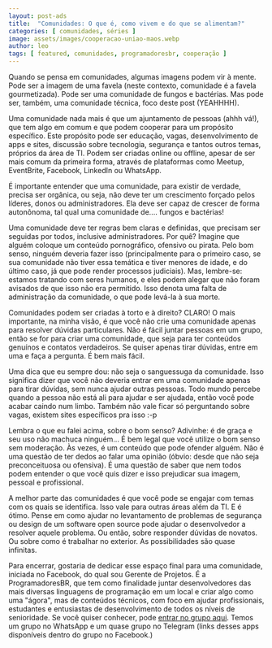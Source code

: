 ```yaml
---
layout: post-ads
title:  "Comunidades: O que é, como vivem e do que se alimentam?"
categories: [ comunidades, séries ]
image: assets/images/cooperacao-uniao-maos.webp
author: leo
tags: [ featured, comunidades, programadoresbr, cooperação ]
---
```

Quando se pensa em comunidades, algumas imagens podem vir à mente. Pode ser a imagem de uma favela (neste contexto, comunidade é a favela gourmetizada). Pode ser uma comunidade de fungos e bactérias. Mas pode ser, também, uma comunidade técnica, foco deste post (YEAHHHH).

Uma comunidade nada mais é que um ajuntamento de pessoas (ahhh vá!), que tem algo em comum e que podem cooperar para um propósito específico. Este propósito pode ser educação, vagas, desenvolvimento de apps e sites, discussão sobre tecnologia, segurança e tantos outros temas, próprios da área de TI. Podem ser criadas online ou offline, apesar de ser mais comum da primeira forma, através de plataformas como Meetup, EventBrite, Facebook, LinkedIn ou WhatsApp.

É importante entender que uma comunidade, para existir de verdade, precisa ser orgânica, ou seja, não deve ter um crescimento forçado pelos líderes, donos ou administradores. Ela deve ser capaz de crescer de forma autonônoma, tal qual uma comunidade de.... fungos e bactérias!

Uma comunidade deve ter regras bem claras e definidas, que precisam ser seguidas por todos, inclusive administradores. Por quê? Imagine que alguém coloque um conteúdo pornográfico, ofensivo ou pirata. Pelo bom senso, ninguém deveria fazer isso (principalmente para o primeiro caso, se sua comunidade não tiver essa temática e tiver menores de idade, e do último caso, já que pode render processos judiciais). Mas, lembre-se: estamos tratando com seres humanos, e eles podem alegar que não foram avisados de que isso não era permitido. Isso denota uma falta de administração da comunidade, o que pode levá-la à sua morte.

Comunidades podem ser criadas à torto e à direito? CLARO! O mais importante, na minha visão, é que você não crie uma comunidade apenas para resolver dúvidas particulares. Não é fácil juntar pessoas em um grupo, então se for para criar uma comunidade, que seja para ter conteúdos genuínos e contatos verdadeiros. Se quiser apenas tirar dúvidas, entre em uma e faça a pergunta. É bem mais fácil.

Uma dica que eu sempre dou: não seja o sanguessuga da comunidade. Isso significa dizer que você não deveria entrar em uma comunidade apenas para tirar dúvidas, sem nunca ajudar outras pessoas. Todo mundo percebe quando a pessoa não está ali para ajudar e ser ajudada, então você pode acabar caindo num limbo. Também não vale ficar só perguntando sobre vagas, existem sites específicos pra isso :-p

Lembra o que eu falei acima, sobre o bom senso? Adivinhe: é de graça e seu uso não machuca ninguém... É bem legal que você utilize o bom senso sem moderação. Às vezes, é um conteúdo que pode ofender alguém. Não é uma questão de ter dedos ao falar uma opinião (óbvio: desde que não seja preconceituosa ou ofensiva). É uma questão de saber que nem todos podem entender o que você quis dizer e isso prejudicar sua imagem, pessoal e profissional.

A melhor parte das comunidades é que você pode se engajar com temas com os quais se identifica. Isso vale para outras áreas além da TI. E é ótimo. Pense em como ajudar no levantamento de problemas de segurança ou design de um software open source pode ajudar o desenvolvedor a resolver aquele problema. Ou então, sobre responder dúvidas de novatos. Ou sobre como é trabalhar no exterior. As possibilidades são quase infinitas.

Para encerrar, gostaria de dedicar esse espaço final para uma comunidade, iniciada no Facebook, do qual sou Gerente de Projetos. É a ProgramadoresBR, que tem como finalidade juntar desenvolvedores das mais diversas linguagens de programação em um local e criar algo como uma "ágora", mas de conteúdos técnicos, com foco em ajudar profissionais, estudantes e entusiastas de desenvolvimento de todos os níveis de senioridade. Se você quiser conhecer, pode [entrar no grupo aqui][programadoresbr]. Temos um grupo no WhatsApp e um quase grupo no Telegram (links desses apps disponíveis dentro do grupo no Facebook.)

[programadoresbr]: https://www.facebook.com/groups/pr0gramad0resbr/